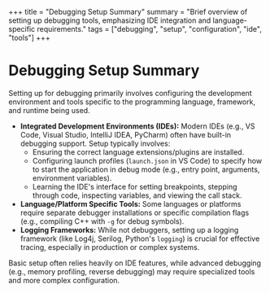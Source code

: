 +++
title = "Debugging Setup Summary"
summary = "Brief overview of setting up debugging tools, emphasizing IDE integration and language-specific requirements."
tags = ["debugging", "setup", "configuration", "ide", "tools"]
+++

# Debugging Setup Summary

Setting up for debugging primarily involves configuring the development environment and tools specific to the programming language, framework, and runtime being used.

*   **Integrated Development Environments (IDEs):** Modern IDEs (e.g., VS Code, Visual Studio, IntelliJ IDEA, PyCharm) often have built-in debugging support. Setup typically involves:
    *   Ensuring the correct language extensions/plugins are installed.
    *   Configuring launch profiles (`launch.json` in VS Code) to specify how to start the application in debug mode (e.g., entry point, arguments, environment variables).
    *   Learning the IDE's interface for setting breakpoints, stepping through code, inspecting variables, and viewing the call stack.
*   **Language/Platform Specific Tools:** Some languages or platforms require separate debugger installations or specific compilation flags (e.g., compiling C++ with `-g` for debug symbols).
*   **Logging Frameworks:** While not debuggers, setting up a logging framework (like Log4j, Serilog, Python's `logging`) is crucial for effective tracing, especially in production or complex systems.

Basic setup often relies heavily on IDE features, while advanced debugging (e.g., memory profiling, reverse debugging) may require specialized tools and more complex configuration.
